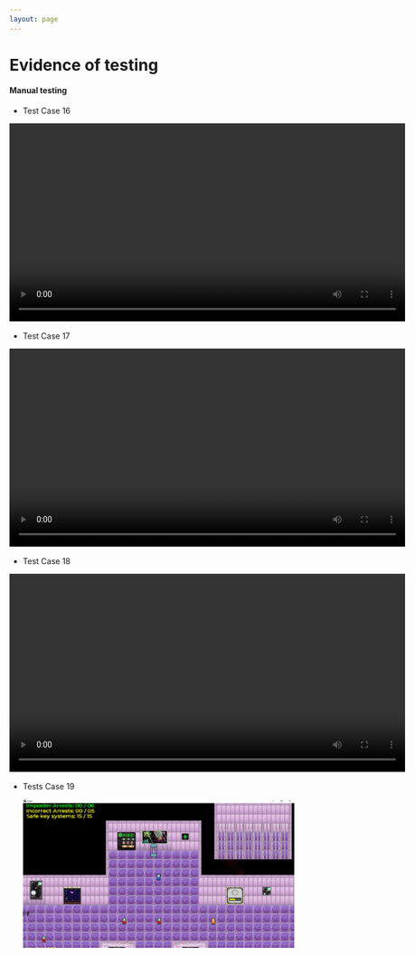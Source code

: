 ```yaml
---
layout: page
---
```

# Evidence of testing

#### Manual testing

* Test Case 16
  
<video width="700" controls>
  <source src="img/evidence/rooms.mp4" type="video/mp4">
</video>

* Test Case 17
 
<video width="700" controls>
  <source src="img/evidence/pause.mp4" type="video/mp4">
</video>

* Test Case 18
 
<video width="700" controls>
  <source src="img/evidence/demo.mp4" type="video/mp4">
</video>

* Tests Case 19

  ![](./img/evidence/aesthetics.png "Auber")
